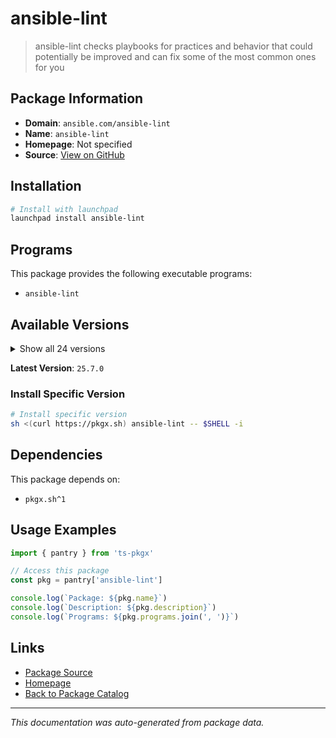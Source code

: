 # ansible-lint

> ansible-lint checks playbooks for practices and behavior that could potentially be improved and can fix some of the most common ones for you

## Package Information

- **Domain**: `ansible.com/ansible-lint`
- **Name**: `ansible-lint`
- **Homepage**: Not specified
- **Source**: [View on GitHub](https://github.com/pkgxdev/pantry/tree/main/projects/ansible.com/ansible-lint/package.yml)

## Installation

```bash
# Install with launchpad
launchpad install ansible-lint
```

## Programs

This package provides the following executable programs:

- `ansible-lint`

## Available Versions

<details>
<summary>Show all 24 versions</summary>

- `25.7.0`, `25.6.1`, `25.6.0`, `25.5.0`, `25.4.0`
- `25.2.1`, `25.2.0`, `25.1.3`, `25.1.2`, `25.1.1`
- `25.1.0`, `24.12.2`, `24.12.1`, `24.12.0`, `24.10.0`
- `24.9.2`, `24.9.1`, `24.9.0`, `24.7.0`, `24.6.1`
- `24.6.0`, `24.5.0`, `24.2.3`, `24.2.2`

</details>

**Latest Version**: `25.7.0`

### Install Specific Version

```bash
# Install specific version
sh <(curl https://pkgx.sh) ansible-lint -- $SHELL -i
```

## Dependencies

This package depends on:

- `pkgx.sh^1`

## Usage Examples

```typescript
import { pantry } from 'ts-pkgx'

// Access this package
const pkg = pantry['ansible-lint']

console.log(`Package: ${pkg.name}`)
console.log(`Description: ${pkg.description}`)
console.log(`Programs: ${pkg.programs.join(', ')}`)
```

## Links

- [Package Source](https://github.com/pkgxdev/pantry/tree/main/projects/ansible.com/ansible-lint/package.yml)
- [Homepage](#)
- [Back to Package Catalog](../../../package-catalog.md)

---

*This documentation was auto-generated from package data.*
